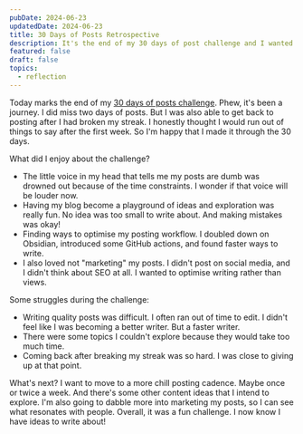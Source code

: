```yaml
---
pubDate: 2024-06-23
updatedDate: 2024-06-23
title: 30 Days of Posts Retrospective
description: It's the end of my 30 days of post challenge and I wanted to write a retrospective
featured: false
draft: false
topics:
  - reflection
---
```

Today marks the end of my [30 days of posts challenge](https://jonathanyeong.com/30-days-of-posts/). Phew, it's been a journey. I did miss two days of posts. But I was also able to get back to posting after I had broken my streak. I honestly thought I would run out of things to say after the first week. So I'm happy that I made it through the 30 days.

What did I enjoy about the challenge?

- The little voice in my head that tells me my posts are dumb was drowned out because of the time constraints. I wonder if that voice will be louder now.
- Having my blog become a playground of ideas and exploration was really fun. No idea was too small to write about. And making mistakes was okay!
- Finding ways to optimise my posting workflow. I doubled down on Obsidian, introduced some GitHub actions, and found faster ways to write.
- I also loved not "marketing" my posts. I didn't post on social media, and I didn't think about SEO at all. I wanted to optimise writing rather than views.

Some struggles during the challenge:

- Writing quality posts was difficult. I often ran out of time to edit. I didn't feel like I was becoming a better writer. But a faster writer.
- There were some topics I couldn't explore because they would take too much time.
- Coming back after breaking my streak was so hard. I was close to giving up at that point.

What's next? I want to move to a more chill posting cadence. Maybe once or twice a week. And there's some other content ideas that I intend to explore. I'm also going to dabble more into marketing my posts, so I can see what resonates with people. Overall, it was a fun challenge. I now know I have ideas to write about!